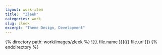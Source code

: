```yaml
---
layout: work-item
title:  "Zleek"
categories: work
slug: zleek
excerpt: "Theme Design, Development"
---
```


{% directory path: work/images/zleek %}
  ![{{ file.name }}]({{ file.url }})
{% enddirectory %}